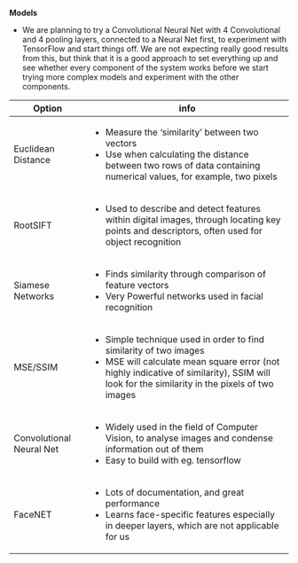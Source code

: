**Models**

- We are planning to try a Convolutional Neural Net with 4 Convolutional and 4 pooling layers, connected to a Neural Net first, to experiment with TensorFlow and start things off. We are not expecting really good results from this, but think that it is a good approach to set everything up and see whether every component of the system works before we start trying more complex models and experiment with the other components.

| **Option** | **info** |
|-----------|-----------|
| Euclidean Distance| <ul><li>Measure the ‘similarity’ between two vectors</li><li>Use when calculating the distance between two rows of data containing numerical values, for example, two pixels</li></ul>|
| RootSIFT| <ul><li>Used to describe and detect features within digital images, through locating key points and descriptors, often used for object recognition</li></ul>|
|Siamese Networks| <ul><li>Finds similarity through comparison of feature vectors</li><li>Very Powerful networks used in facial recognition</li></ul>|
|MSE/SSIM| <ul><li>Simple technique used in order to find similarity of two images</li><li>MSE will calculate mean square error (not highly indicative of similarity), SSIM will look for the similarity in the pixels of two images</li></ul>|
| Convolutional Neural Net| <ul><li>Widely used in the field of Computer Vision, to analyse images and condense information out of them</li><li>Easy to build with eg. tensorflow</li></ul>|
| FaceNET| <ul><li>Lots of documentation, and great performance</li><li>Learns face-specific features especially in deeper layers, which are not applicable for us</li></ul>|